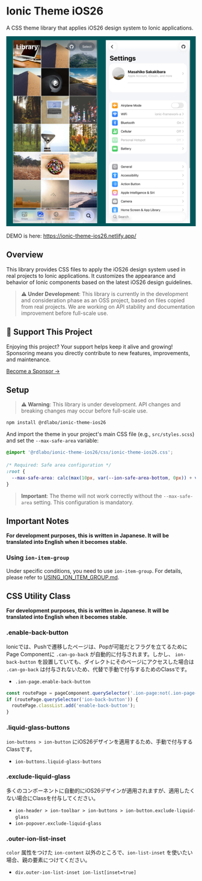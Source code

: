 # Ionic Theme iOS26

A CSS theme library that applies iOS26 design system to Ionic applications.

![](screenshots/ios26.png)

DEMO is here: https://ionic-theme-ios26.netlify.app/

## Overview

This library provides CSS files to apply the iOS26 design system used in real projects to Ionic applications. It customizes the appearance and behavior of Ionic components based on the latest iOS26 design guidelines.

> **⚠️ Under Development**: This library is currently in the development and consideration phase as an OSS project, based on files copied from real projects. We are working on API stability and documentation improvement before full-scale use.

## 💖 Support This Project

Enjoying this project? Your support helps keep it alive and growing!  
Sponsoring means you directly contribute to new features, improvements, and maintenance.

[Become a Sponsor →](https://github.com/sponsors/rdlabo)

## Setup

> **⚠️ Warning**: This library is under development. API changes and breaking changes may occur before full-scale use.

```bash
npm install @rdlabo/ionic-theme-ios26
```

And import the theme in your project's main CSS file (e.g., `src/styles.scss`) and set the `--max-safe-area` variable:

```scss
@import '@rdlabo/ionic-theme-ios26/css/ionic-theme-ios26.css';

/* Required: Safe area configuration */
:root {
  --max-safe-area: calc(max(10px, var(--ion-safe-area-bottom, 0px)) + var(--admob-safe-area, 0px));
}
```

> **Important**: The theme will not work correctly without the `--max-safe-area` setting. This configuration is mandatory.

## Important Notes

__For development purposes, this is written in Japanese. It will be translated into English when it becomes stable.__

### Using `ion-item-group`

Under specific conditions, you need to use `ion-item-group`. For details, please refer to [USING_ION_ITEM_GROUP.md](./USING_ION_ITEM_GROUP.md).


## CSS Utility Class
__For development purposes, this is written in Japanese. It will be translated into English when it becomes stable.__

### .enable-back-button

Ionicでは、Pushで遷移したページは、Popが可能だとフラグを立てるためにPage Componentに `.can-go-back` が自動的に付与されます。しかし、 `ion-back-button` を設置していても、ダイレクトにそのページにアクセスした場合は `.can-go-back` は付与されないため、代替で手動で付与するためのClassです。

- `.ion-page.enable-back-button`

```typescript
const routePage = pageComponent.querySelector('.ion-page:not(.ion-page-hidden)');
if (routePage.querySelector('ion-back-button')) {
  routePage.classList.add('enable-back-button');
}
```

### .liquid-glass-buttons

`ion-buttons > ion-button` にiOS26デザインを適用するため、手動で付与するClassです。

- `ion-buttons.liquid-glass-buttons`

### .exclude-liquid-glass

多くのコンポーネントに自動的にiOS26デザインが適用されますが、適用したくない場合にClassを付与してください。

- `ion-header > ion-toolbar > ion-buttons > ion-button.exclude-liquid-glass`
- `ion-popover.exclude-liquid-glass`

### .outer-ion-list-inset

`color` 属性をつけた `ion-content` 以外のところで、`ion-list-inset` を使いたい場合、親の要素につけてください。

- `div.outer-ion-list-inset ion-list[inset=true]`
